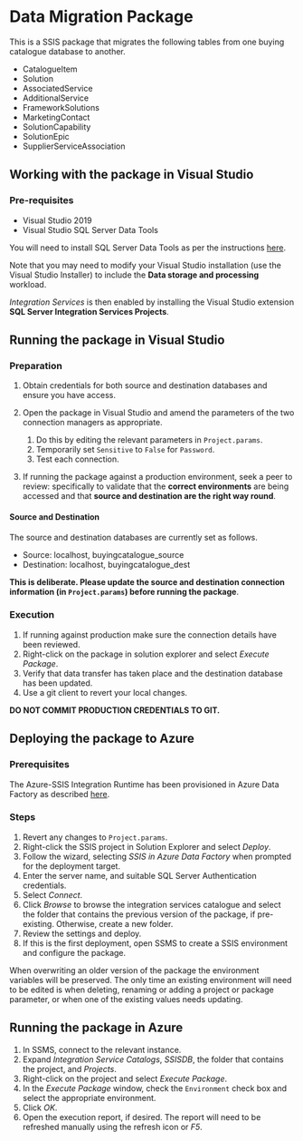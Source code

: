 # Data Migration Package

This is a SSIS package that migrates the following tables from one buying catalogue database to another.

* CatalogueItem
* Solution
* AssociatedService
* AdditionalService
* FrameworkSolutions
* MarketingContact
* SolutionCapability
* SolutionEpic
* SupplierServiceAssociation

## Working with the package in Visual Studio

### Pre-requisites

* Visual Studio 2019
* Visual Studio SQL Server Data Tools

You will need to install SQL Server Data Tools as per the instructions [here](https://docs.microsoft.com/en-us/sql/ssdt/download-sql-server-data-tools-ssdt?view=sql-server-ver15).

Note that you may need to modify your Visual Studio installation (use the Visual Studio Installer) to include the **Data storage and processing** workload.

*Integration Services* is then enabled by installing the Visual Studio extension **SQL Server Integration Services Projects**.

## Running the package in Visual Studio

### Preparation

1. Obtain credentials for both source and destination databases and ensure you have access.

2. Open the package in Visual Studio and amend the parameters of the two connection managers as appropriate.
    1. Do this by editing the relevant parameters in `Project.params`.
    2. Temporarily set `Sensitive` to `False` for `Password`.
    3. Test each connection.

3. If running the package against a production environment, seek a peer to review: specifically to validate that the **correct environments** are being accessed and that **source and destination are the right way round**.

#### Source and Destination

The source and destination databases are currently set as follows.

* Source: localhost, buyingcatalogue_source
* Destination: localhost, buyingcatalogue_dest

**This is deliberate. Please update the source and destination connection information (in `Project.params`) before running the package**.

### Execution

1. If running against production make sure the connection details have been reviewed.
2. Right-click on the package in solution explorer and select *Execute Package*.
3. Verify that data transfer has taken place and the destination database has been updated.
4. Use a git client to revert your local changes.

**DO NOT COMMIT PRODUCTION CREDENTIALS TO GIT.**

## Deploying the package to Azure

### Prerequisites

The Azure-SSIS Integration Runtime has been provisioned in Azure Data Factory as described [here](https://docs.microsoft.com/en-us/sql/integration-services/lift-shift/ssis-azure-lift-shift-ssis-packages-overview?view=sql-server-ver15#provision-ssis-on-azure).

### Steps

1. Revert any changes to `Project.params`.
2. Right-click the SSIS project in Solution Explorer and select *Deploy*.
3. Follow the wizard, selecting *SSIS in Azure Data Factory* when prompted for the deployment target.
4. Enter the server name, and suitable SQL Server Authentication credentials.
5. Select *Connect*.
6. Click *Browse* to browse the integration services catalogue and select the folder that contains the previous version of the package, if pre-existing. Otherwise, create a new folder.
7. Review the settings and deploy.
8. If this is the first deployment, open SSMS to create a SSIS environment and configure the package.

When overwriting an older version of the package the environment variables will be preserved. The only time an existing environment will need to be edited is when deleting, renaming or adding a project or package parameter, or when one of the existing values needs updating.

## Running the package in Azure

1. In SSMS, connect to the relevant instance.
2. Expand *Integration Service Catalogs*, *SSISDB*, the folder that contains the project, and *Projects*.
3. Right-click on the project and select *Execute Package*.
4. In the *Execute Package* window, check the `Environment` check box and select the appropriate environment.
5. Click *OK*.
6. Open the execution report, if desired. The report will need to be refreshed manually using the refresh icon or *F5*.
